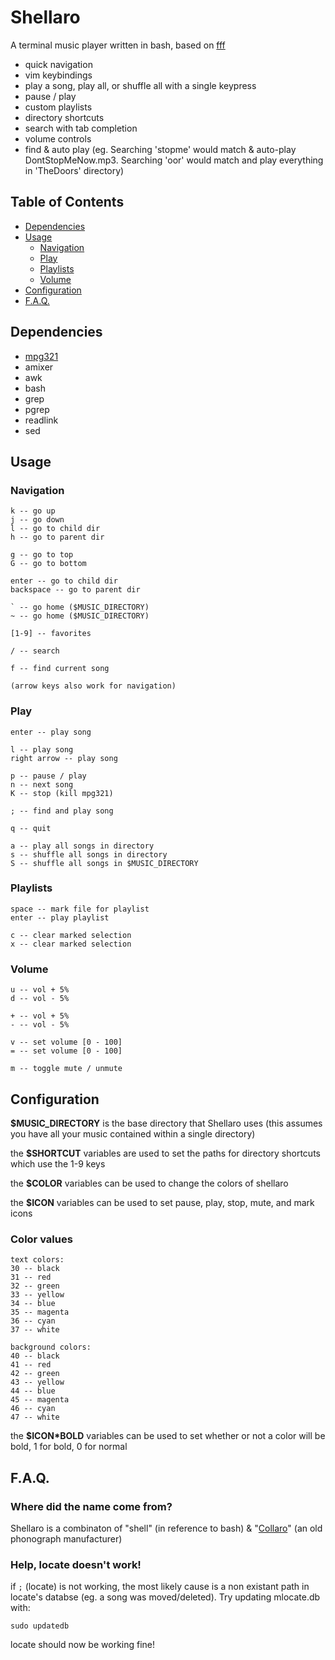 # Shellaro

A terminal music player written in bash, based on [fff](https://github.com/dylanaraps/fff)

- quick navigation
- vim keybindings
- play a song, play all, or shuffle all with a single keypress
- pause / play
- custom playlists
- directory shortcuts
- search with tab completion
- volume controls
- find & auto play (eg. Searching 'stopme' would match & auto-play DontStopMeNow.mp3. Searching 'oor' would match and play everything in 'TheDoors' directory)

## Table of Contents

* [Dependencies](#dependencies)
* [Usage](#usage)
    * [Navigation](#navigation)
    * [Play](#play)
    * [Playlists](#playlists)
    * [Volume](#volume)
* [Configuration](#configuration)
* [F.A.Q.](#faq)

## Dependencies

- [mpg321](http://mpg321.sourceforge.net/)
- amixer
- awk
- bash
- grep
- pgrep
- readlink
- sed

## Usage

### Navigation

```
k -- go up
j -- go down
l -- go to child dir
h -- go to parent dir

g -- go to top
G -- go to bottom

enter -- go to child dir
backspace -- go to parent dir

` -- go home ($MUSIC_DIRECTORY)
~ -- go home ($MUSIC_DIRECTORY)

[1-9] -- favorites

/ -- search

f -- find current song

(arrow keys also work for navigation)
```

### Play

```
enter -- play song

l -- play song
right arrow -- play song

p -- pause / play
n -- next song
K -- stop (kill mpg321)

; -- find and play song

q -- quit

a -- play all songs in directory
s -- shuffle all songs in directory
S -- shuffle all songs in $MUSIC_DIRECTORY
```

### Playlists

```
space -- mark file for playlist
enter -- play playlist

c -- clear marked selection
x -- clear marked selection
```

### Volume

```
u -- vol + 5%
d -- vol - 5%

+ -- vol + 5%
- -- vol - 5%

v -- set volume [0 - 100]
= -- set volume [0 - 100]

m -- toggle mute / unmute
```

## Configuration

**$MUSIC_DIRECTORY** is the base directory that Shellaro uses (this assumes you have all your music contained within a single directory)

the **$SHORTCUT** variables are used to set the paths for directory shortcuts which use the 1-9 keys

the **$COLOR** variables can be used to change the colors of shellaro

the **$ICON** variables can be used to set pause, play, stop, mute, and mark icons

### Color values

```
text colors:
30 -- black
31 -- red
32 -- green
33 -- yellow
34 -- blue
35 -- magenta
36 -- cyan
37 -- white

background colors:
40 -- black
41 -- red
42 -- green
43 -- yellow
44 -- blue
45 -- magenta
46 -- cyan
47 -- white
```

the **$ICON\*BOLD** variables can be used to set whether or not a color will be bold, 1 for bold, 0 for normal

## F.A.Q.

### Where did the name come from?

Shellaro is a combinaton of "shell" (in reference to bash) & "[Collaro](https://en.wikipedia.org/wiki/Collaro)" (an old phonograph manufacturer)

### Help, locate doesn't work!

if `;` (locate) is not working, the most likely cause is a non existant path in locate's databse (eg. a song was moved/deleted). Try updating mlocate.db with:

```
sudo updatedb
```

locate should now be working fine!
